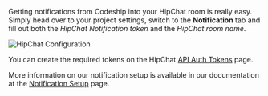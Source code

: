 Getting notifications from Codeship into your HipChat room is really easy. Simply head over to your project settings, switch to the **Notification** tab and fill out both the _HipChat Notification token_ and the _HipChat room name_.

![HipChat Configuration](https://s3.amazonaws.com/docs.codeship.io/documentation/images/external/hipchat/configuration.png)

You can create the required tokens on the HipChat [API Auth Tokens](https://hipchat.com/admin/api) page.

More information on our notification setup is available in our documentation at the [Notification Setup](https://codeship.com/documentation/administration/notifications/) page.
